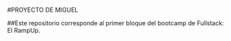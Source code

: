#PROYECTO DE MIGUEL

##Este repositorio corresponde al primer bloque del bootcamp de Fullstack: El RampUp.